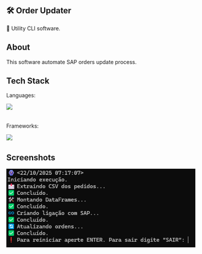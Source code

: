 ## 🛠️ Order Updater

🤖 Utility CLI software.

## About

This software automate SAP orders update process.

## Tech Stack

Languages:
<div>
    <img width="30px" src="https://cdn.jsdelivr.net/gh/devicons/devicon@latest/icons/python/python-original.svg" />
</div>

<br>

Frameworks:
<div>
    <img width="30px" src="https://cdn.jsdelivr.net/gh/devicons/devicon@latest/icons/pandas/pandas-original.svg" />
</div>

## Screenshots

<div>
    <img width="500px" src="https://raw.githubusercontent.com/augvic/order-updater/refs/heads/main/screenshots/print.png" />
</div>

